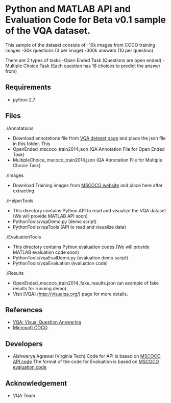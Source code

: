 Python and MATLAB API and Evaluation Code for Beta v0.1 sample of the VQA dataset.
===================

This sample of the dataset consists of
-10k images from COCO training images
-30k questions (3 per image)
-300k answers (10 per question)

There are 2 types of tasks
-Open Ended Task (Questions are open ended)
-Multiple Choice Task (Each question has 18 choices to predict the answer from)

## Requirements ##
- python 2.7

## Files ##
./Annotations
- Download annotations file from [VQA dataset page](http://visualqa.org/dataset) and place the json file in this folder. This  
- OpenEnded_mscoco_train2014.json (QA Annotation File for Open Ended Task)
- MultipleChoice_mscoco_train2014.json (QA Annotation File for Multiple Choice Task)

./Images
- Download Training images from [MSCOCO website](http://mscoco.org/dataset/#download) and place here after extracting

./HelperTools
- This directory contains Python API to read and visualize the VQA dataset (We will provide MATLAB API soon)
- PythonTools/vqaDemo.py (demo script)
- PythonTools/vqaTools (API to read and visualize data)

./EvaluationTools
- This directory contains Python evaluation codes (We will provide MATLAB evaluation code soon)
- PythonTools/vqaEvalDemo.py (evaluation demo script)
- PythonTools/vqaEvaluation (evaluation code)

./Results
- OpenEnded_mscoco_train2014_fake_results.json (an example of fake results for running demo)
- Visit [VQA] (http://visualqa.org/) page for more details.

## References ##
- [VQA: Visual Question Answering](http://visualqa.org/)
- [Microsoft COCO](http://mscoco.org/dataset/#download)

## Developers ##
- Aishwarya Agrawal (Virginia Tech)
Code for API is based on [MSCOCO API code](https://github.com/pdollar/coco)
The format of the code for Evaluation is based on [MSCOCO evaluation code](https://github.com/tylin/coco-caption)

## Acknowledgement ##
- VQA Team
